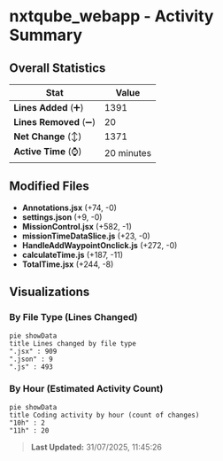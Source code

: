 # nxtqube_webapp - Activity Summary 

## Overall Statistics

| Stat                   | Value                                                             |
| ---------------------- | ----------------------------------------------------------------- |
| **Lines Added** (➕)   | 1391                                          |
| **Lines Removed** (➖) | 20                                        |
| **Net Change** (↕)    | 1371                |
| **Active Time** (⌚)   | 20 minutes |


## Modified Files
- **Annotations.jsx** (+74, -0)
- **settings.json** (+9, -0)
- **MissionControl.jsx** (+582, -1)
- **missionTimeDataSlice.js** (+23, -0)
- **HandleAddWaypointOnclick.js** (+272, -0)
- **calculateTime.js** (+187, -11)
- **TotalTime.jsx** (+244, -8)

## Visualizations

### By File Type (Lines Changed)

```mermaid
pie showData
title Lines changed by file type
".jsx" : 909
".json" : 9
".js" : 493
```

### By Hour (Estimated Activity Count)

```mermaid
pie showData
title Coding activity by hour (count of changes)
"10h" : 2
"11h" : 20
```


> **Last Updated:** 31/07/2025, 11:45:26